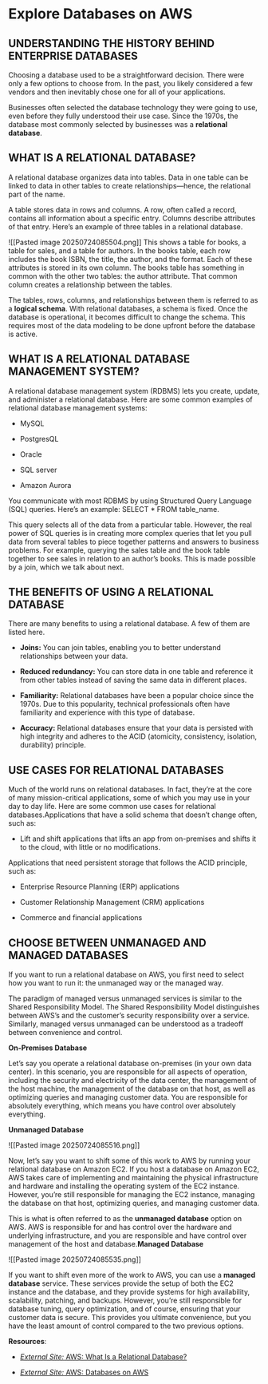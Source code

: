 # Explore Databases on AWS

## UNDERSTANDING THE HISTORY BEHIND ENTERPRISE DATABASES

Choosing a database used to be a straightforward decision. There were only a few options to choose from. In the past, you likely considered a few vendors and then inevitably chose one for all of your applications.

Businesses often selected the database technology they were going to use, even before they fully understood their use case. Since the 1970s, the database most commonly selected by businesses was a **relational database**.

## WHAT IS A RELATIONAL DATABASE?

A relational database organizes data into tables. Data in one table can be linked to data in other tables to create relationships—hence, the relational part of the name.

A table stores data in rows and columns. A row, often called a record, contains all information about a specific entry. Columns describe attributes of that entry. Here’s an example of three tables in a relational database.

![[Pasted image 20250724085504.png]]
This shows a table for books, a table for sales, and a table for authors. In the books table, each row includes the book ISBN, the title, the author, and the format. Each of these attributes is stored in its own column. The books table has something in common with the other two tables: the author attribute. That common column creates a relationship between the tables.

The tables, rows, columns, and relationships between them is referred to as a **logical schema**. With relational databases, a schema is fixed. Once the database is operational, it becomes difficult to change the schema. This requires most of the data modeling to be done upfront before the database is active.

## WHAT IS A RELATIONAL DATABASE MANAGEMENT SYSTEM?

A relational database management system (RDBMS) lets you create, update, and administer a relational database. Here are some common examples of relational database management systems:

- MySQL
    
- PostgresQL
    
- Oracle
    
- SQL server
    
- Amazon Aurora
    

You communicate with most RDBMS by using Structured Query Language (SQL) queries. Here’s an example: SELECT * FROM table_name.

This query selects all of the data from a particular table. However, the real power of SQL queries is in creating more complex queries that let you pull data from several tables to piece together patterns and answers to business problems. For example, querying the sales table and the book table together to see sales in relation to an author’s books. This is made possible by a join, which we talk about next.

## THE BENEFITS OF USING A RELATIONAL DATABASE

There are many benefits to using a relational database. A few of them are listed here.

- **Joins:** You can join tables, enabling you to better understand relationships between your data.
    
- **Reduced redundancy:** You can store data in one table and reference it from other tables instead of saving the same data in different places.
    
- **Familiarity:** Relational databases have been a popular choice since the 1970s. Due to this popularity, technical professionals often have familiarity and experience with this type of database.
    
- **Accuracy:** Relational databases ensure that your data is persisted with high integrity and adheres to the ACID (atomicity, consistency, isolation, durability) principle.
    

## USE CASES FOR RELATIONAL DATABASES

Much of the world runs on relational databases. In fact, they’re at the core of many mission-critical applications, some of which you may use in your day to day life. Here are some common use cases for relational databases.Applications that have a solid schema that doesn’t change often, such as:

- Lift and shift applications that lifts an app from on-premises and shifts it to the cloud, with little or no modifications.
    

Applications that need persistent storage that follows the ACID principle, such as:

- Enterprise Resource Planning (ERP) applications
    
- Customer Relationship Management (CRM) applications
    
- Commerce and financial applications
    

## CHOOSE BETWEEN UNMANAGED AND MANAGED DATABASES

If you want to run a relational database on AWS, you first need to select how you want to run it: the unmanaged way or the managed way.

The paradigm of managed versus unmanaged services is similar to the Shared Responsibility Model. The Shared Responsibility Model distinguishes between AWS’s and the customer’s security responsibility over a service. Similarly, managed versus unmanaged can be understood as a tradeoff between convenience and control.

**On-Premises Database**

Let’s say you operate a relational database on-premises (in your own data center). In this scenario, you are responsible for all aspects of operation, including the security and electricity of the data center, the management of the host machine, the management of the database on that host, as well as optimizing queries and managing customer data. You are responsible for absolutely everything, which means you have control over absolutely everything.

**Unmanaged Database**

![[Pasted image 20250724085516.png]]

Now, let’s say you want to shift some of this work to AWS by running your relational database on Amazon EC2. If you host a database on Amazon EC2, AWS takes care of implementing and maintaining the physical infrastructure and hardware and installing the operating system of the EC2 instance. However, you’re still responsible for managing the EC2 instance, managing the database on that host, optimizing queries, and managing customer data.

This is what is often referred to as the **unmanaged database** option on AWS. AWS is responsible for and has control over the hardware and underlying infrastructure, and you are responsible and have control over management of the host and database.**Managed Database**

![[Pasted image 20250724085535.png]]


If you want to shift even more of the work to AWS, you can use a **managed database** service. These services provide the setup of both the EC2 instance and the database, and they provide systems for high availability, scalability, patching, and backups. However, you’re still responsible for database tuning, query optimization, and of course, ensuring that your customer data is secure. This provides you ultimate convenience, but you have the least amount of control compared to the two previous options.

**Resources**:

- [_External Site:_ AWS: What Is a Relational Database?](https://aws.amazon.com/relational-database/)
    

- [_External Site:_ AWS: Databases on AWS](https://aws.amazon.com/products/databases/)